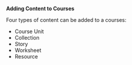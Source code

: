 **Adding Content to Courses**

Four types of content can be added to a courses:

- Course Unit
- Collection
- Story
- Worksheet
- Resource
